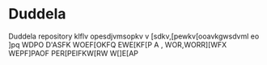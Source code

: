 # Duddela
Duddela repository
klflv opesdjvmsopkv
v [sdkv,[pewkv[ooavkgwsdvml eo ]pq
WDPO
D'ASFK WOEF[OKFQ
EWE[KF[P
A
, WOR,WORR][WFX
 WEPF]PAOF
 PER[PEIFKW[RW W[]E[AP
